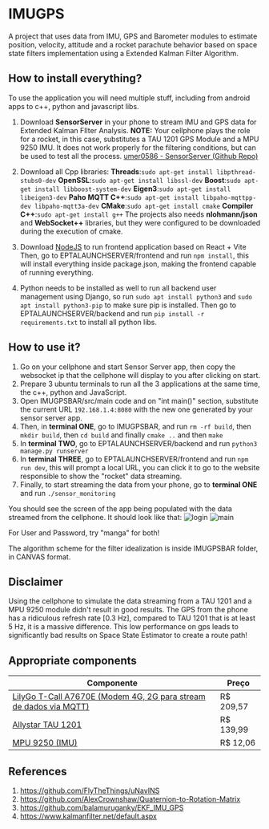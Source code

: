 # IMUGPS
A project that uses data from IMU, GPS and Barometer modules to estimate position, velocity, attitude and a rocket parachute behavior based on space state filters implementation using a Extended Kalman Filter Algorithm.

## How to install everything?
To use the application you will need multiple stuff, including from android apps to c++, python and javascript libs.

 1. Download **SensorServer** in your phone to stream IMU and GPS data for Extended Kalman FIlter Analysis.
    **NOTE:** Your cellphone plays the role for a rocket, in this case, substitutes a TAU 1201 GPS Module and a MPU 9250 IMU. It does not work properly for the filtering conditions, but can be used to test all the process.
	 [umer0586 - SensorServer (Github Repo)](https://github.com/umer0586/SensorServer)
	 
 3. Download all Cpp libraries:
**Threads**:`sudo apt-get install libpthread-stubs0-dev`
**OpenSSL**:`sudo apt-get install libssl-dev`
**Boost**:`sudo apt-get install libboost-system-dev`
**Eigen3**:`sudo apt-get install libeigen3-dev`
**Paho MQTT C++**:`sudo apt-get install libpaho-mqttpp-dev libpaho-mqtt3a-dev`
**CMake**:`sudo apt-get install cmake`
**Compiler C++**:`sudo apt-get install g++`
The projects also needs **nlohmann/json** and **WebSocket++** libraries, but they were configured to be downloaded during the execution of cmake.

 5. Download [NodeJS](https://nodejs.org/) to run frontend application based on React + Vite
	 Then, go to EPTALAUNCHSERVER/frontend and run `npm install`, this will install everything inside package.json, making the frontend capable of running everything.
	
 6. Python needs to be installed as well to run all backend user management using Django, so run `sudo apt install python3` and `sudo apt install python3-pip` to make sure pip is installed.
	 Then go to EPTALAUNCHSERVER/backend and run `pip install -r requirements.txt` to install all python libs.

## How to use it?

 1. Go on your cellphone and start Sensor Server app, then copy the websocket ip that the cellphone will display to you after clicking on start.
 2. Prepare 3 ubuntu terminals to run all the 3 applications at the same time, the c++, python and JavaScript.
 3. Open IMUGPSBAR/src/main code and on "int main()" section, substitute the current URL `192.168.1.4:8080` with the new one generated by your sensor server app.
 4. Then, in **terminal ONE**, go to IMUGPSBAR, and run `rm -rf build`, then `mkdir build`, then `cd build` and finally `cmake ..` and then `make`
 5. In **terminal TWO**, go to EPTALAUNCHSERVER/backend and run `python3 manage.py runserver`
 6. In **terminal THREE**, go to EPTALAUNCHSERVER/frontend and run `npm run dev`, this will prompt a local URL, you can click it to go to the website responsible to show the "rocket" data streaming.
 7. Finally, to start streaming the data from your phone, go to **terminal ONE** and run `./sensor_monitoring`
 
 You should see the screen of the app being populated with the data streamed from the cellphone. It should look like that:
![login](https://github.com/user-attachments/assets/6062f6f5-a925-4231-8431-43bcf62d43a7)
![main](https://github.com/user-attachments/assets/852eb18f-2b5c-446e-ad89-275e6968216d)

For User and Password, try "manga" for both!

The algorithm scheme for the filter idealization is inside IMUGPSBAR folder, in CANVAS format.

 ## Disclaimer
Using the cellphone to simulate the data streaming from a TAU 1201 and a MPU 9250 module didn't result in good results. The GPS from the phone has a ridiculous refresh rate [0.3 Hz], compared to TAU 1201 that is at least 5 Hz, it is a massive difference. 
This low performance on gps leads to significantly bad results on Space State Estimator to create a route path!

## Appropriate components

|Componente| Preço |
|--|--|
| [LilyGo T-Call A7670E (Modem 4G, 2G para stream de dados via MQTT)](https://pt.aliexpress.com/item/1005008308661519.html?src=google&pdp_npi=4@dis!BRL!241.80!209.66!!!!!@!12000044567251667!ppc!!!&src=google&albch=shopping&acnt=768-202-3196&isdl=y&slnk=&plac=&mtctp=&albbt=Google_7_shopping&aff_platform=google&aff_short_key=UneMJZVf&gclsrc=aw.ds&&albagn=888888&&ds_e_adid=&ds_e_matchtype=&ds_e_device=c&ds_e_network=x&ds_e_product_group_id=&ds_e_product_id=pt1005008308661519&ds_e_product_merchant_id=107688876&ds_e_product_country=BR&ds_e_product_language=pt&ds_e_product_channel=online&ds_e_product_store_id=&ds_url_v=2&albcp=21106536414&albag=&isSmbAutoCall=false&needSmbHouyi=false&gad_source=1&gclid=CjwKCAiAzPy8BhBoEiwAbnM9O-S69O-FxePB9MVHXYg27ltqMeTAid3u3O52nlinMTM8azi1eSOJHxoCk1gQAvD_BwE) | R$ 209,57 |
| [Allystar TAU 1201](https://pt.aliexpress.com/item/1005004364185318.html) | R$ 139,99 |
| [MPU 9250 (IMU)](https://pt.aliexpress.com/item/1005006318431209.html?src=google&pdp_npi=4@dis!BRL!37.19!12.16!!!!!@!12000036741443813!ppc!!!&src=google&albch=shopping&acnt=768-202-3196&isdl=y&slnk=&plac=&mtctp=&albbt=Google_7_shopping&aff_platform=google&aff_short_key=UneMJZVf&gclsrc=aw.ds&&albagn=888888&&ds_e_adid=&ds_e_matchtype=&ds_e_device=c&ds_e_network=x&ds_e_product_group_id=&ds_e_product_id=pt1005006318431209&ds_e_product_merchant_id=5089736139&ds_e_product_country=BR&ds_e_product_language=pt&ds_e_product_channel=online&ds_e_product_store_id=&ds_url_v=2&albcp=21106536414&albag=&isSmbAutoCall=false&needSmbHouyi=false&gad_source=1&gclid=CjwKCAiAzPy8BhBoEiwAbnM9O1pj5p0NZzBiHIB7lFiaEFBzFbAc7wOytZN0T7MJe00ljiCjP2tOeBoCA4YQAvD_BwE) | R$ 12,06 |

## References

1. https://github.com/FlyTheThings/uNavINS
2. https://github.com/AlexCrownshaw/Quaternion-to-Rotation-Matrix
3. https://github.com/balamuruganky/EKF_IMU_GPS
4. https://www.kalmanfilter.net/default.aspx
